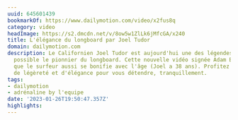 ```yaml
---
uuid: 645601439
bookmarkOf: https://www.dailymotion.com/video/x2fus8q
category: video
headImage: https://s2.dmcdn.net/v/8ow5w1ZlLk6jMfcGA/x240
title: L'élégance du longboard par Joel Tudor
domain: dailymotion.com
description: Le Californien Joel Tudor est aujourd'hui une des légendes du longboard.
  possible le pionnier du longboard. Cette nouvelle vidéo signée Adam Burns nous prouve
  que le surfeur aussi se bonifie avec l'âge (Joel a 38 ans). Profitez de ce moment
  de légèreté et d'élégance pour vous détendre, tranquillement.
tags:
- dailymotion
- adrénaline by l'equipe
date: '2023-01-26T19:50:47.357Z'
highlights:
---
```



